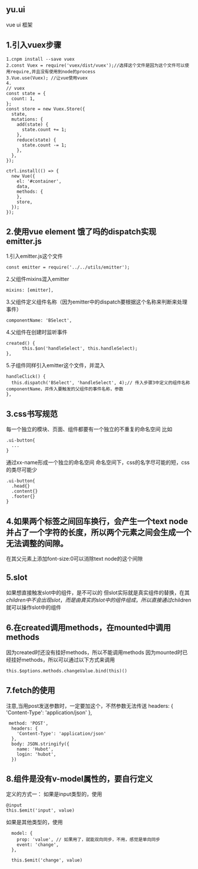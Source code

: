 ## yu.ui
vue ui 框架

## 1.引入vuex步骤
~~~
1.cnpm install --save vuex
2.const Vuex = require('vuex/dist/vuex');//选择这个文件是因为这个文件可以使用require,并且没有使用到node的process
3.Vue.use(Vuex); //让vue使用vuex
4.
// vuex
const state = {
  count: 1,
};
const store = new Vuex.Store({
  state,
  mutations: {
    add(state) {
      state.count += 1;
    },
    reduce(state) {
      state.count -= 1;
    },
  },
});

ctrl.install(() => {
  new Vue({
    el: '#container',
    data,
    methods: {
    },
    store,
  });
});
~~~

## 2.使用vue element 饿了吗的dispatch实现emitter.js

1.引入emitter.js这个文件
~~~
const emitter = require('../../utils/emitter');
~~~
2.父组件mixins混入emitter
~~~
mixins: [emitter],
~~~
3.父组件定义组件名称（因为emitter中的dispatch要根据这个名称来判断来处理事件）
~~~
componentName: 'BSelect',
~~~
4.父组件在创建时监听事件
~~~
created() {
      this.$on('handleSelect', this.handleSelect);
},
~~~
5.子组件同样引入emitter这个文件，并混入
~~~
handleClick() {
  this.dispatch('BSelect', 'handleSelect', 4);// 传入步骤3中定义的组件名称componentName，并传入要触发的父组件的事件名称，参数
},
~~~
## 3.css书写规范
每一个独立的模块、页面、组件都要有一个独立的不重复的命名空间
比如 
~~~
.ui-button{
  ...
}
~~~
通过xx-name形成一个独立的命名空间
命名空间下，css的名字尽可能的短，css的类尽可能少
~~~
.ui-button{
  .head{}
  .content{}
  .footer{}
}
~~~

## 4.如果两个标签之间回车换行，会产生一个text node并占了一个字符的长度，所以两个元素之间会生成一个无法调整的间隙。
在其父元素上添加font-size:0可以消除text node的这个间隙

## 5.slot
如果想直接触发slot中的组件，是不可以的
但slot实际就是真实组件的替换，在其$children中不会出现slot，而是由真实的slot中的组件组成，
所以直接通过$children就可以操作slot中的组件

## 6.在created调用methods，在mounted中调用methods
因为created时还没有挂好methods，所以不能调用methods
因为mounted时已经挂好methods，所以可以通过以下方式来调用
~~~
this.$options.methods.changeValue.bind(this)()
~~~


## 7.fetch的使用
注意,当用post发送参数时，一定要加这个，不然参数无法传送
  headers: {
    'Content-Type': 'application/json'
  },
~~~
 method: 'POST',
  headers: {
    'Content-Type': 'application/json'
  },
  body: JSON.stringify({
    name: 'Hubot',
    login: 'hubot',
  })
~~~

## 8.组件是没有v-model属性的，要自行定义
定义的方式一：
如果是input类型的，使用
```
@input
this.$emit('input', value)
```
如果是其他类型的，使用
```
  model: {
    prop: 'value', // 如果用了，就能双向同步，不用，感觉是单向同步
    event: 'change',
  },
  
  this.$emit('change', value)
```
